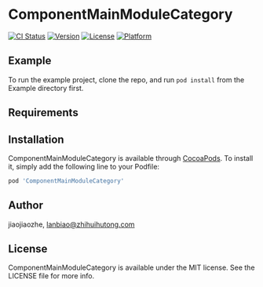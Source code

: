 # ComponentMainModuleCategory

[![CI Status](https://img.shields.io/travis/jiaojiaozhe/ComponentMainModuleCategory.svg?style=flat)](https://travis-ci.org/jiaojiaozhe/ComponentMainModuleCategory)
[![Version](https://img.shields.io/cocoapods/v/ComponentMainModuleCategory.svg?style=flat)](https://cocoapods.org/pods/ComponentMainModuleCategory)
[![License](https://img.shields.io/cocoapods/l/ComponentMainModuleCategory.svg?style=flat)](https://cocoapods.org/pods/ComponentMainModuleCategory)
[![Platform](https://img.shields.io/cocoapods/p/ComponentMainModuleCategory.svg?style=flat)](https://cocoapods.org/pods/ComponentMainModuleCategory)

## Example

To run the example project, clone the repo, and run `pod install` from the Example directory first.

## Requirements

## Installation

ComponentMainModuleCategory is available through [CocoaPods](https://cocoapods.org). To install
it, simply add the following line to your Podfile:

```ruby
pod 'ComponentMainModuleCategory'
```

## Author

jiaojiaozhe, lanbiao@zhihuihutong.com

## License

ComponentMainModuleCategory is available under the MIT license. See the LICENSE file for more info.
